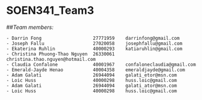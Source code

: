 # SOEN341_Team3

##_Team members:_

	- Darrin Fong 					27771959	darrinfong@gmail.com
	- Joseph Fallu					27020058	josephfallu@gmail.com
	- Ekaterina Ruhlin				40000293	katiaruhlin@gmail.com
	- Christina Phuong-Thao Nguyen	26330061	christina.thao.nguyen@hotmail.com
	- Claudia Confalone				40001967	confaloneclaudia@gmail.com
	- Emerald-Jayde Henao			40004358	emeraldjayde@gmail.com
	- Adam Galati					26944094	galati_etor@msn.com	
	- Loic Huss						40000298	huss.loic@gmail.com	
	- Adam Galati					26944094	galati_ator@msn.com	
	- Loic Huss						40000298	huss.loic@gmail.com	
